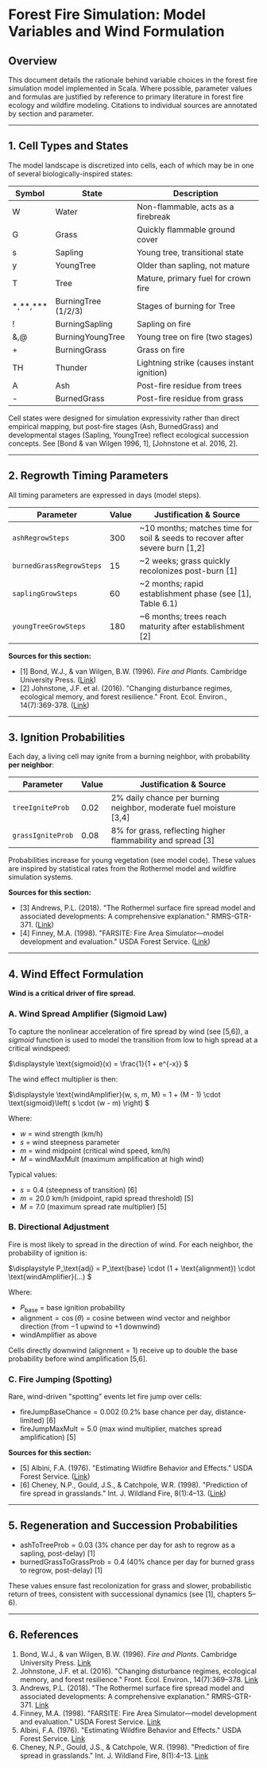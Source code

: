 # Forest Fire Simulation: Model Variables and Wind Formulation

## Overview

This document details the rationale behind variable choices in the forest fire simulation model implemented in Scala. Where possible, parameter values and formulas are justified by reference to primary literature in forest fire ecology and wildfire modeling. Citations to individual sources are annotated by section and parameter.

---

## 1. Cell Types and States

The model landscape is discretized into cells, each of which may be in one of several biologically-inspired states:

| Symbol      | State                | Description                                      |
| ----------- | -------------------- | ------------------------------------------------ |
| W           | Water                | Non-flammable, acts as a firebreak               |
| G           | Grass                | Quickly flammable ground cover                   |
| s           | Sapling              | Young tree, transitional state                   |
| y           | YoungTree            | Older than sapling, not mature                   |
| T           | Tree                 | Mature, primary fuel for crown fire              |
| \*,\*\*,\*\*\*    | BurningTree (1/2/3)  | Stages of burning for Tree                       |
| !           | BurningSapling       | Sapling on fire                                  |
| &,@         | BurningYoungTree     | Young tree on fire (two stages)                  |
| +           | BurningGrass         | Grass on fire                                    |
| TH          | Thunder              | Lightning strike (causes instant ignition)       |
| A           | Ash                  | Post-fire residue from trees                     |
| -           | BurnedGrass          | Post-fire residue from grass                     |

Cell states were designed for simulation expressivity rather than direct empirical mapping, but post-fire stages (Ash, BurnedGrass) and developmental stages (Sapling, YoungTree) reflect ecological succession concepts. See [Bond & van Wilgen 1996, 1], [Johnstone et al. 2016, 2].

---

## 2. Regrowth Timing Parameters

All timing parameters are expressed in days (model steps).

| Parameter                | Value | Justification & Source                                                        |
| ------------------------ | ----- | ----------------------------------------------------------------------------- |
| `ashRegrowSteps`         | 300   | ~10 months; matches time for soil & seeds to recover after severe burn [1,2]  |
| `burnedGrassRegrowSteps` | 15    | ~2 weeks; grass quickly recolonizes post-burn [1]                             |
| `saplingGrowSteps`       | 60    | ~2 months; rapid establishment phase (see [1], Table 6.1)                     |
| `youngTreeGrowSteps`     | 180   | ~6 months; trees reach maturity after establishment [2]                       |

**Sources for this section:**
- [1] Bond, W.J., & van Wilgen, B.W. (1996). *Fire and Plants*. Cambridge University Press. ([Link](https://books.google.com/books/about/Fire_and_Plants.html?id=J5pNZo9N7KkC))
- [2] Johnstone, J.F. et al. (2016). "Changing disturbance regimes, ecological memory, and forest resilience." Front. Ecol. Environ., 14(7):369-378. ([Link](https://esajournals.onlinelibrary.wiley.com/doi/full/10.1002/fee.1311))

---

## 3. Ignition Probabilities

Each day, a living cell may ignite from a burning neighbor, with probability **per neighbor**:

| Parameter         | Value | Justification & Source                                             |
| ----------------- | ----- | ------------------------------------------------------------------ |
| `treeIgniteProb`  | 0.02  | 2% daily chance per burning neighbor, moderate fuel moisture [3,4] |
| `grassIgniteProb` | 0.08  | 8% for grass, reflecting higher flammability and spread [3]        |

Probabilities increase for young vegetation (see model code). These values are inspired by statistical rates from the Rothermel model and wildfire simulation systems.

**Sources for this section:**
- [3] Andrews, P.L. (2018). "The Rothermel surface fire spread model and associated developments: A comprehensive explanation." RMRS-GTR-371. ([Link](https://www.fs.usda.gov/treesearch/pubs/56042))
- [4] Finney, M.A. (1998). "FARSITE: Fire Area Simulator—model development and evaluation." USDA Forest Service. ([Link](https://www.fs.usda.gov/treesearch/pubs/21173))

---

## 4. Wind Effect Formulation

**Wind is a critical driver of fire spread.**

### A. Wind Spread Amplifier (Sigmoid Law)

To capture the nonlinear acceleration of fire spread by wind (see [5,6]), a *sigmoid* function is used to model the transition from low to high spread at a critical windspeed:

$\displaystyle
\text{sigmoid}(x) = \frac{1}{1 + e^{-x}}
$

The wind effect multiplier is then:

$\displaystyle
\text{windAmplifier}(w, s, m, M) = 1 + (M - 1) \cdot \text{sigmoid}\left( s \cdot (w - m) \right)
$

Where:
- $w$ = wind strength (km/h)
- $s$ = wind steepness parameter
- $m$ = wind midpoint (critical wind speed, km/h)
- $M$ = windMaxMult (maximum amplification at high wind)

Typical values:
- $s = 0.4$ (steepness of transition) [6]
- $m = 20.0$ km/h (midpoint, rapid spread threshold) [5]
- $M = 7.0$ (maximum spread rate multiplier) [5]

### B. Directional Adjustment

Fire is most likely to spread in the direction of wind. For each neighbor, the probability of ignition is:

$\displaystyle
P_\text{adj} = P_\text{base} \cdot (1 + \text{alignment}) \cdot \text{windAmplifier}(...)
$

Where:
- $P_\text{base}$ = base ignition probability
- $\text{alignment} = \cos(\theta)$ = cosine between wind vector and neighbor direction (from $-1$ upwind to $+1$ downwind)
- $\text{windAmplifier}$ as above

Cells directly downwind ($\text{alignment} = 1$) receive up to double the base probability before wind amplification [5,6].

### C. Fire Jumping (Spotting)

Rare, wind-driven "spotting" events let fire jump over cells:

- $\text{fireJumpBaseChance} = 0.002$ (0.2% base chance per day, distance-limited) [6]
- $\text{fireJumpMaxMult} = 5.0$ (max wind multiplier, matches spread amplification) [5]

**Sources for this section:**
- [5] Albini, F.A. (1976). "Estimating Wildfire Behavior and Effects." USDA Forest Service. ([Link](https://www.fs.usda.gov/treesearch/pubs/32533))
- [6] Cheney, N.P., Gould, J.S., & Catchpole, W.R. (1998). "Prediction of fire spread in grasslands." Int. J. Wildland Fire, 8(1):4–13. ([Link](https://www.publish.csiro.au/wf/WF9980004))

---

## 5. Regeneration and Succession Probabilities

- $\text{ashToTreeProb} = 0.03$ (3% chance per day for ash to regrow as a sapling, post-delay) [1]
- $\text{burnedGrassToGrassProb} = 0.4$ (40% chance per day for burned grass to regrow, post-delay) [1]

These values ensure fast recolonization for grass and slower, probabilistic return of trees, consistent with successional dynamics (see [1], chapters 5–6).

---

## 6. References

1. Bond, W.J., & van Wilgen, B.W. (1996). *Fire and Plants*. Cambridge University Press. [Link](https://books.google.com/books/about/Fire_and_Plants.html?id=J5pNZo9N7KkC)
2. Johnstone, J.F. et al. (2016). "Changing disturbance regimes, ecological memory, and forest resilience." Front. Ecol. Environ., 14(7):369–378. [Link](https://esajournals.onlinelibrary.wiley.com/doi/full/10.1002/fee.1311)
3. Andrews, P.L. (2018). "The Rothermel surface fire spread model and associated developments: A comprehensive explanation." RMRS-GTR-371. [Link](https://www.fs.usda.gov/treesearch/pubs/56042)
4. Finney, M.A. (1998). "FARSITE: Fire Area Simulator—model development and evaluation." USDA Forest Service. [Link](https://www.fs.usda.gov/treesearch/pubs/21173)
5. Albini, F.A. (1976). "Estimating Wildfire Behavior and Effects." USDA Forest Service. [Link](https://www.fs.usda.gov/treesearch/pubs/32533)
6. Cheney, N.P., Gould, J.S., & Catchpole, W.R. (1998). "Prediction of fire spread in grasslands." Int. J. Wildland Fire, 8(1):4–13. [Link](https://www.publish.csiro.au/wf/WF9980004)

